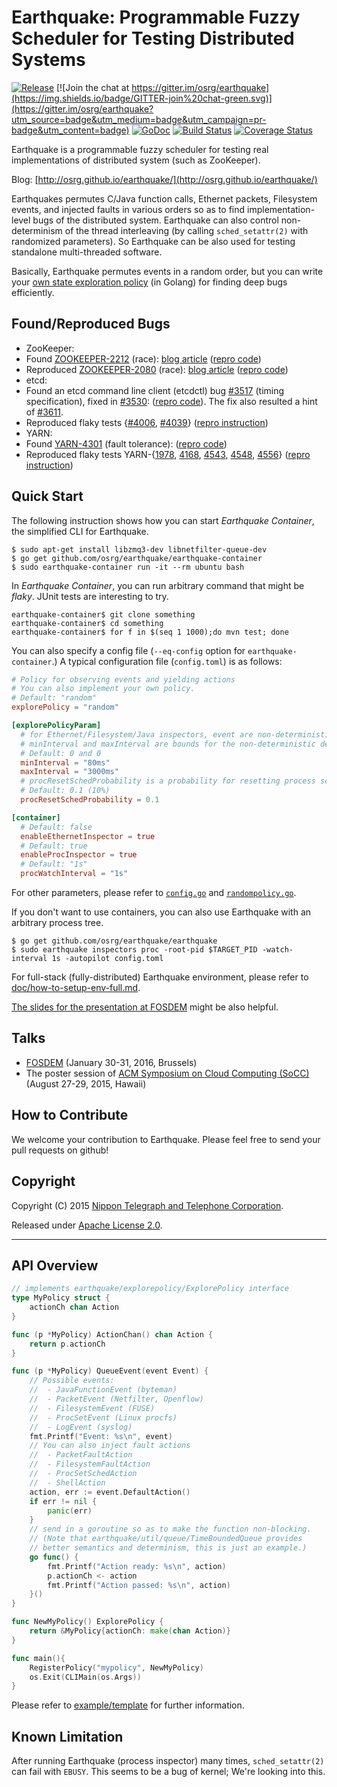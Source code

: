 # Earthquake: Programmable Fuzzy Scheduler for Testing Distributed Systems

[![Release](http://github-release-version.herokuapp.com/github/osrg/earthquake/release.svg?style=flat)](https://github.com/osrg/earthquake/releases/latest)
[![Join the chat at https://gitter.im/osrg/earthquake](https://img.shields.io/badge/GITTER-join%20chat-green.svg)](https://gitter.im/osrg/earthquake?utm_source=badge&utm_medium=badge&utm_campaign=pr-badge&utm_content=badge)
[![GoDoc](https://godoc.org/github.com/osrg/earthquake/earthquake?status.svg)](https://godoc.org/github.com/osrg/earthquake/earthquake)
[![Build Status](https://travis-ci.org/osrg/earthquake.svg?branch=master)](https://travis-ci.org/osrg/earthquake)
[![Coverage Status](https://coveralls.io/repos/github/osrg/earthquake/badge.svg?branch=master)](https://coveralls.io/github/osrg/earthquake?branch=master)

Earthquake is a programmable fuzzy scheduler for testing real implementations of distributed system (such as ZooKeeper).

Blog: [http://osrg.github.io/earthquake/](http://osrg.github.io/earthquake/)

Earthquakes permutes C/Java function calls, Ethernet packets, Filesystem events, and injected faults in various orders so as to find implementation-level bugs of the distributed system.
Earthquake can also control non-determinism of the thread interleaving (by calling `sched_setattr(2)` with randomized parameters).
So Earthquake can be also used for testing standalone multi-threaded software.

Basically, Earthquake permutes events in a random order, but you can write your [own state exploration policy](doc/arch.md) (in Golang) for finding deep bugs efficiently.

## Found/Reproduced Bugs
 * ZooKeeper:
  * Found [ZOOKEEPER-2212](https://issues.apache.org/jira/browse/ZOOKEEPER-2212) (race): [blog article](http://osrg.github.io/earthquake/post/zookeeper-2212/) ([repro code](example/zk-found-2212.ryu))
  * Reproduced [ZOOKEEPER-2080](https://issues.apache.org/jira/browse/ZOOKEEPER-2080) (race): [blog article](http://osrg.github.io/earthquake/post/zookeeper-2080/) ([repro code](example/zk-repro-2080.nfqhook))
 * etcd:
  * Found an etcd command line client (etcdctl) bug [#3517](https://github.com/coreos/etcd/issues/3517) (timing specification), fixed in [#3530](https://github.com/coreos/etcd/pull/3530): ([repro code](example/etcd/3517-reproduce)). The fix also resulted a hint of [#3611](https://github.com/coreos/etcd/pull/3611).
  * Reproduced flaky tests {[#4006](https://github.com/coreos/etcd/pull/4006), [#4039](https://github.com/coreos/etcd/issues/4039)} ([repro instruction](http://www.slideshare.net/AkihiroSuda/tackling-nondeterminism-in-hadoop-testing-and-debugging-distributed-systems-with-earthquake-57866497/42))
 * YARN:
  * Found [YARN-4301](https://issues.apache.org/jira/browse/YARN-4301) (fault tolerance): ([repro code](example/yarn/4301-reproduce))
  * Reproduced flaky tests YARN-{[1978](https://issues.apache.org/jira/browse/YARN-1978), [4168](https://issues.apache.org/jira/browse/YARN-4168), [4543](https://issues.apache.org/jira/browse/YARN-4543), [4548](https://issues.apache.org/jira/browse/YARN-4548), [4556](https://issues.apache.org/jira/browse/YARN-4556)} ([repro instruction](http://www.slideshare.net/AkihiroSuda/tackling-nondeterminism-in-hadoop-testing-and-debugging-distributed-systems-with-earthquake-57866497/42))

## Quick Start
The following instruction shows how you can start *Earthquake Container*, the simplified CLI for Earthquake.


    $ sudo apt-get install libzmq3-dev libnetfilter-queue-dev
    $ go get github.com/osrg/earthquake/earthquake-container
    $ sudo earthquake-container run -it --rm ubuntu bash


In *Earthquake Container*, you can run arbitrary command that might be *flaky*.
JUnit tests are interesting to try.

    earthquake-container$ git clone something
    earthquake-container$ cd something
    earthquake-container$ for f in $(seq 1 1000);do mvn test; done


You can also specify a config file (`--eq-config` option for `earthquake-container`.)
A typical configuration file (`config.toml`) is as follows:

```toml
# Policy for observing events and yielding actions
# You can also implement your own policy.
# Default: "random"
explorePolicy = "random"

[explorePolicyParam]
  # for Ethernet/Filesystem/Java inspectors, event are non-deterministically delayed.
  # minInterval and maxInterval are bounds for the non-deterministic delays
  # Default: 0 and 0
  minInterval = "80ms"
  maxInterval = "3000ms"
  # procResetSchedProbability is a probability for resetting process scheduling attributes (for Process inspector)
  # Default: 0.1 (10%)
  procResetSchedProbability = 0.1

[container]
  # Default: false
  enableEthernetInspector = true
  # Default: true
  enableProcInspector = true
  # Default: "1s"
  procWatchInterval = "1s"
```
For other parameters, please refer to [`config.go`](earthquake/util/config/config.go) and [`randompolicy.go`](earthquake/explorepolicy/random/randompolicy.go).

If you don't want to use containers, you can also use Earthquake with an arbitrary process tree.

    $ go get github.com/osrg/earthquake/earthquake
    $ sudo earthquake inspectors proc -root-pid $TARGET_PID -watch-interval 1s -autopilot config.toml

For full-stack (fully-distributed) Earthquake environment, please refer to [doc/how-to-setup-env-full.md](doc/how-to-setup-env-full.md).

[The slides for the presentation at FOSDEM](http://www.slideshare.net/AkihiroSuda/tackling-nondeterminism-in-hadoop-testing-and-debugging-distributed-systems-with-earthquake-57866497/42) might be also helpful.

## Talks

 * [FOSDEM](https://fosdem.org/2016/schedule/event/nondeterminism_in_hadoop/) (January 30-31, 2016, Brussels)
 * The poster session of [ACM Symposium on Cloud Computing (SoCC)](http://acmsocc.github.io/2015/) (August 27-29, 2015, Hawaii)

## How to Contribute
We welcome your contribution to Earthquake.
Please feel free to send your pull requests on github!

## Copyright
Copyright (C) 2015 [Nippon Telegraph and Telephone Corporation](http://www.ntt.co.jp/index_e.html).

Released under [Apache License 2.0](LICENSE).

---------------------------------------

## API Overview
```go
// implements earthquake/explorepolicy/ExplorePolicy interface
type MyPolicy struct {
	actionCh chan Action
}

func (p *MyPolicy) ActionChan() chan Action {
	return p.actionCh
}

func (p *MyPolicy) QueueEvent(event Event) {
	// Possible events:
	//  - JavaFunctionEvent (byteman)
	//  - PacketEvent (Netfilter, Openflow)
	//  - FilesystemEvent (FUSE)
	//  - ProcSetEvent (Linux procfs)
	//  - LogEvent (syslog)
	fmt.Printf("Event: %s\n", event)
	// You can also inject fault actions
	//  - PacketFaultAction
	//  - FilesystemFaultAction
	//  - ProcSetSchedAction
	//  - ShellAction
	action, err := event.DefaultAction()
	if err != nil {
		panic(err)
	}
	// send in a goroutine so as to make the function non-blocking.
	// (Note that earthquake/util/queue/TimeBoundedQueue provides
	// better semantics and determinism, this is just an example.)
	go func() {
		fmt.Printf("Action ready: %s\n", action)
		p.actionCh <- action
		fmt.Printf("Action passed: %s\n", action)
	}()
}

func NewMyPolicy() ExplorePolicy {
	return &MyPolicy{actionCh: make(chan Action)}
}

func main(){
	RegisterPolicy("mypolicy", NewMyPolicy)
	os.Exit(CLIMain(os.Args))
}
```
Please refer to [example/template](example/template) for further information.

## Known Limitation
After running Earthquake (process inspector) many times, `sched_setattr(2)` can fail with `EBUSY`.
This seems to be a bug of kernel; We're looking into this.
